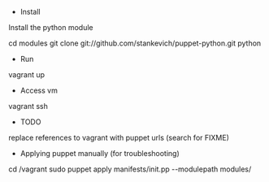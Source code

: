 * Install

Install the python module

cd modules
git clone git://github.com/stankevich/puppet-python.git python

* Run

vagrant up

* Access vm

vagrant ssh

* TODO

replace references to vagrant with puppet urls (search for FIXME)

* Applying puppet manually (for troubleshooting)

cd /vagrant
sudo puppet apply manifests/init.pp --modulepath modules/